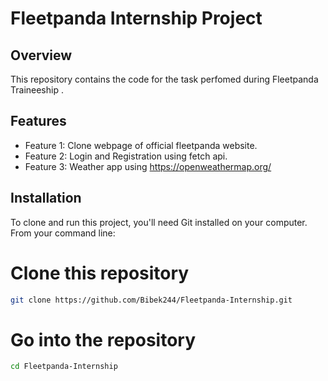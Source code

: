# Fleetpanda Internship Project

## Overview

This repository contains the code for the task perfomed during Fleetpanda Traineeship . 

## Features

- Feature 1: Clone webpage of official fleetpanda website.
- Feature 2: Login and Registration using fetch api.
- Feature 3: Weather app using https://openweathermap.org/

## Installation

To clone and run this project, you'll need Git installed on your computer. From your command line:

# Clone this repository
```bash
git clone https://github.com/Bibek244/Fleetpanda-Internship.git
```
# Go into the repository
```bash
cd Fleetpanda-Internship
```

